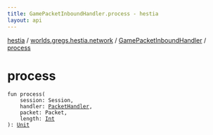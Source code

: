 ```yaml
---
title: GamePacketInboundHandler.process - hestia
layout: api
---
```


<div class='api-docs-breadcrumbs'><a href="../../index.html">hestia</a> / <a href="../index.html">worlds.gregs.hestia.network</a> / <a href="index.html">GamePacketInboundHandler</a> / <a href="./process.html">process</a></div>

# process

<div class="signature"><code><span class="keyword">fun </span><span class="identifier">process</span><span class="symbol">(</span><br/>&nbsp;&nbsp;&nbsp;&nbsp;<span class="parameterName" id="worlds.gregs.hestia.network.GamePacketInboundHandler$process(world.gregs.hestia.core.network.Session, worlds.gregs.hestia.game.PacketHandler, world.gregs.hestia.core.network.packets.Packet, kotlin.Int)/session">session</span><span class="symbol">:</span>&nbsp;<span class="identifier">Session</span><span class="symbol">, </span><br/>&nbsp;&nbsp;&nbsp;&nbsp;<span class="parameterName" id="worlds.gregs.hestia.network.GamePacketInboundHandler$process(world.gregs.hestia.core.network.Session, worlds.gregs.hestia.game.PacketHandler, world.gregs.hestia.core.network.packets.Packet, kotlin.Int)/handler">handler</span><span class="symbol">:</span>&nbsp;<a href="../../worlds.gregs.hestia.game/-packet-handler/index.html"><span class="identifier">PacketHandler</span></a><span class="symbol">, </span><br/>&nbsp;&nbsp;&nbsp;&nbsp;<span class="parameterName" id="worlds.gregs.hestia.network.GamePacketInboundHandler$process(world.gregs.hestia.core.network.Session, worlds.gregs.hestia.game.PacketHandler, world.gregs.hestia.core.network.packets.Packet, kotlin.Int)/packet">packet</span><span class="symbol">:</span>&nbsp;<span class="identifier">Packet</span><span class="symbol">, </span><br/>&nbsp;&nbsp;&nbsp;&nbsp;<span class="parameterName" id="worlds.gregs.hestia.network.GamePacketInboundHandler$process(world.gregs.hestia.core.network.Session, worlds.gregs.hestia.game.PacketHandler, world.gregs.hestia.core.network.packets.Packet, kotlin.Int)/length">length</span><span class="symbol">:</span>&nbsp;<a href="https://kotlinlang.org/api/latest/jvm/stdlib/kotlin/-int/index.html"><span class="identifier">Int</span></a><br/><span class="symbol">)</span><span class="symbol">: </span><a href="https://kotlinlang.org/api/latest/jvm/stdlib/kotlin/-unit/index.html"><span class="identifier">Unit</span></a></code></div>

